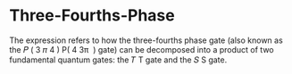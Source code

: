 # Three-Fourths-Phase
The expression refers to how the three-fourths phase gate (also known as the 
𝑃
(
3
𝜋
4
)
P( 
4
3π
​
 ) gate) can be decomposed into a product of two fundamental quantum gates: the 
𝑇
T gate and the 
𝑆
S gate.
